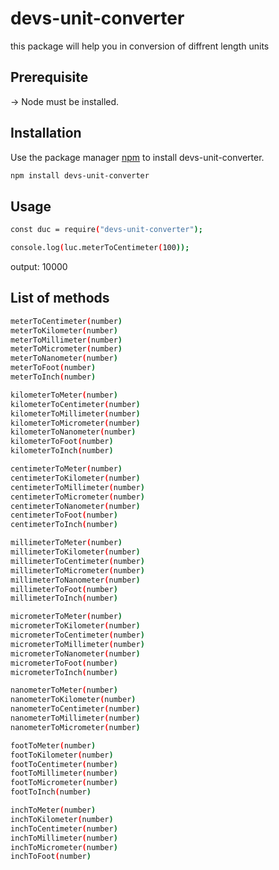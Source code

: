 # devs-unit-converter

this package will help you in conversion of diffrent length units

## Prerequisite

-> Node must be installed.

## Installation

Use the package manager [npm](https://www.npmjs.com/) to install devs-unit-converter.

```bash
npm install devs-unit-converter
```

## Usage

```bash
const duc = require("devs-unit-converter");

console.log(luc.meterToCentimeter(100));
```

output: 10000

## List of methods

```bash
meterToCentimeter(number)
meterToKilometer(number)
meterToMillimeter(number)
meterToMicrometer(number)
meterToNanometer(number)
meterToFoot(number)
meterToInch(number)

kilometerToMeter(number)
kilometerToCentimeter(number)
kilometerToMillimeter(number)
kilometerToMicrometer(number)
kilometerToNanometer(number)
kilometerToFoot(number)
kilometerToInch(number)

centimeterToMeter(number)
centimeterToKilometer(number)
centimeterToMillimeter(number)
centimeterToMicrometer(number)
centimeterToNanometer(number)
centimeterToFoot(number)
centimeterToInch(number)

millimeterToMeter(number)
millimeterToKilometer(number)
millimeterToCentimeter(number)
millimeterToMicrometer(number)
millimeterToNanometer(number)
millimeterToFoot(number)
millimeterToInch(number)

micrometerToMeter(number)
micrometerToKilometer(number)
micrometerToCentimeter(number)
micrometerToMillimeter(number)
micrometerToNanometer(number)
micrometerToFoot(number)
micrometerToInch(number)

nanometerToMeter(number)
nanometerToKilometer(number)
nanometerToCentimeter(number)
nanometerToMillimeter(number)
nanometerToMicrometer(number)

footToMeter(number)
footToKilometer(number)
footToCentimeter(number)
footToMillimeter(number)
footToMicrometer(number)
footToInch(number)

inchToMeter(number)
inchToKilometer(number)
inchToCentimeter(number)
inchToMillimeter(number)
inchToMicrometer(number)
inchToFoot(number)
```
